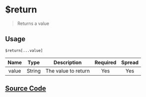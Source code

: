 # $return
> Returns a value
## Usage
```
$return[...value]
```
| Name | Type | Description | Required | Spread
| :---: | :---: | :---: | :---: | :---: |
value | String | The value to return | Yes | Yes
## [Source Code](https://github.com/tryforge/ForgeScript-V2/blob/main/docs/functions/return.md)